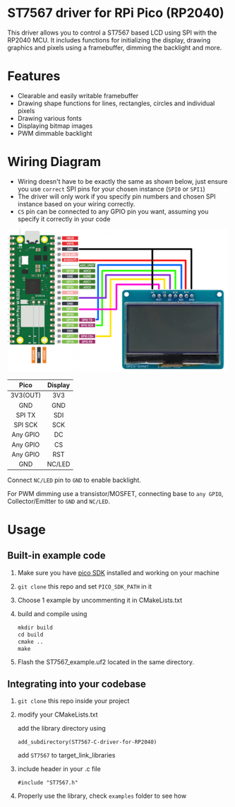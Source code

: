 # ST7567 driver for RPi Pico (RP2040)
This driver allows you to control a ST7567 based LCD using SPI with the RP2040 MCU.
It includes functions for initializing the display, drawing graphics and pixels using a framebuffer, dimming the backlight and more.

# Features
- Clearable and easily writable framebuffer 
- Drawing shape functions for lines, rectangles, circles and individual pixels
- Drawing various fonts
- Displaying bitmap images
- PWM dimmable backlight

# Wiring Diagram
- Wiring doesn't have to be exactly the same as shown below, just ensure you use `correct` SPI pins for your chosen instance (`SPI0` or `SPI1`)
- The driver will only work if you specify pin numbers and chosen SPI instance based on your wiring correctly.
- `CS` pin can be connected to any GPIO pin you want, assuming you specify it correctly in your code


<img src="images/wiringDiagram.png" width="500"/>

| Pico | Display |
| :------: |:----:|
| 3V3(OUT) | 3V3 |
| GND | GND |
| SPI TX | SDI |
| SPI SCK | SCK |
| Any GPIO | DC |
| Any GPIO | CS |
| Any GPIO | RST |
| GND | NC/LED |

Connect `NC/LED` pin to `GND` to enable backlight.

For PWM dimming use a transistor/MOSFET, connecting base to `any GPIO`, Collector/Emitter to `GND` and `NC/LED`.

# Usage

## Built-in example code
1. Make sure you have [pico SDK](https://github.com/raspberrypi/pico-sdk) installed and working on your machine
2. `git clone` this repo and set `PICO_SDK_PATH` in it
3. Choose 1 example by uncommenting it in CMakeLists.txt
4. build and compile using

    ```
    mkdir build
    cd build
    cmake ..
    make
    ```

5. Flash the ST7567_example.uf2 located in the same directory. 

## Integrating into your codebase
1. `git clone` this repo inside your project

2. modify your CMakeLists.txt 

    add the library directory using
    ``` 
    add_subdirectory(ST7567-C-driver-for-RP2040)
    ```
    add `ST7567` to target_link_libraries

3. include header in your .c file
    ```
    #include "ST7567.h"
    ```

4. Properly use the library, check `examples` folder to see how

